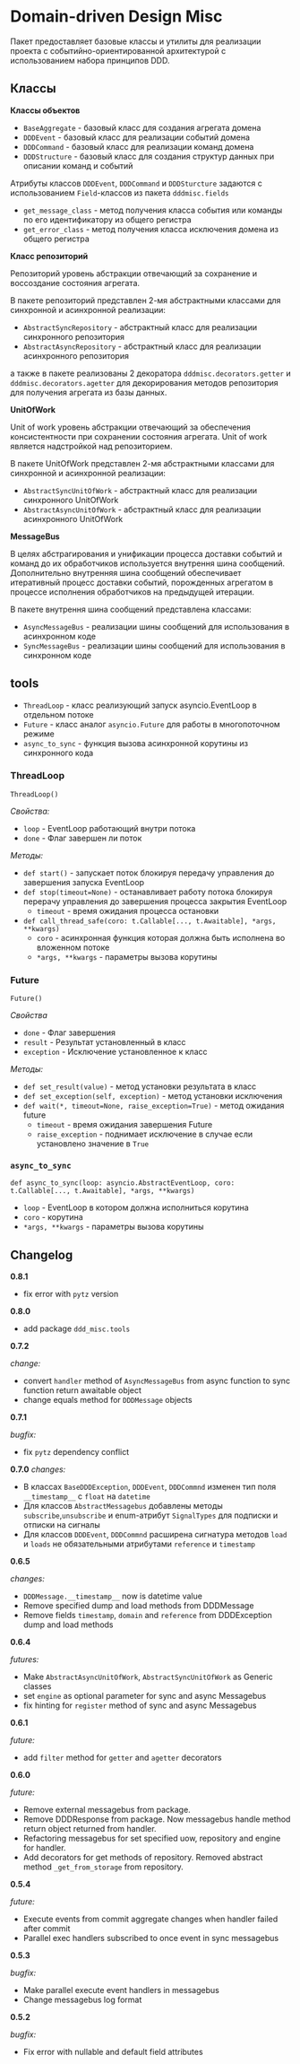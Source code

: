 # Domain-driven Design Misc

Пакет предоставляет базовые классы и утилиты для реализации проекта с событийно-ориентированной архитектурой
с использованием набора принципов DDD.

## Классы

**Классы объектов**
- `BaseAggregate` - базовый класс для создания агрегата домена
- `DDDEvent` - базовый класс для реализации событий домена
- `DDDCommand` - базовый класс для реализации команд домена
- `DDDStructure` - базовый класс для создания структур данных при описании команд и событий

Атрибуты классов `DDDEvent`, `DDDCommand` и `DDDSturcture` задаются с использованием `Field`-классов из пакета `dddmisc.fields`

- `get_message_class` - метод получения класса события или команды по его идентификатору из общего регистра
- `get_error_class` - метод получения класса исключения домена из общего регистра

**Класс репозиторий**

Репозиторий уровень абстракции отвечающий за сохранение и воссоздание состояния агрегата.

В пакете репозиторий представлен 2-мя абстрактными классами для синхронной и асинхронной реализации:
- `AbstractSyncRepository` - абстрактный класс для реализации синхронного репозитория
- `AbstractAsyncRepository` - абстрактный класс для реализации асинхронного репозитория

а также в пакете реализованы 2 декоратора `dddmisc.decorators.getter` и `dddmisc.decorators.agetter` для
декорирования методов репозитория для получения агрегата из базы данных.

**UnitOfWork**

Unit of work уровень абстракции отвечающий за обеспечения консистентности при сохранении состояния агрегата.
Unit of work является надстройкой над репозиторием.

В пакете UnitOfWork представлен 2-мя абстрактными классами для синхронной и асинхронной реализации:
- `AbstractSyncUnitOfWork` - абстрактный класс для реализации синхронного UnitOfWork
- `AbstractAsyncUnitOfWork` - абстрактный класс для реализации асинхронного UnitOfWork

**MessageBus**

В целях абстрагирования и унификации процесса доставки событий и команд до их обработчиков используется 
внутрення шина сообщений. Дополнительно внутренняя шина сообщений обеспечивает итеративный процесс доставки событий,
порожденных агрегатом в процессе исполнения обработчиков на предыдущей итерации.

В пакете внутрення шина сообщений представлена классами:
- `AsyncMessageBus` - реализации шины сообщений для использования в асинхронном коде
- `SyncMessageBus` - реализации шины сообщений для использования в синхронном коде

## tools

- `ThreadLoop` - класс реализующий запуск asyncio.EventLoop в отдельном потоке
- `Future` - класс аналог `asyncio.Future` для работы в многопоточном режиме
- `async_to_sync` - функция вызова асинхронной корутины из синхронного кода

### ThreadLoop
`ThreadLoop()`

_Свойства:_
- `loop` - EventLoop работающий внутри потока
- `done` - Флаг завершен ли поток

_Методы:_
- `def start()` - запускает поток блокируя передачу управления до завершения запуска EventLoop
- `def stop(timeout=None)` - останавливает работу потока блокируя перерачу управления до завершения процесса закрытия EventLoop
  - `timeout` - время ожидания процесса остановки
- `def call_thread_safe(coro: t.Callable[..., t.Awaitable], *args, **kwargs)`
  - `coro` - асинхронная функция которая должна быть исполнена во вложенном потоке
  - `*args, **kwargs` - параметры вызова корутины

### Future
`Future()`

_Свойства_
- `done` - Флаг завершения
- `result` - Результат установленный в класс
- `exception` - Исключение установленное к класс

_Методы:_
- `def set_result(value)` - метод установки результата в класс 
- `def set_exception(self, exception)` - метод установки исключения
- `def wait(*, timeout=None, raise_exception=True)` - метод ожидания future
  - `timeout` - время ожидания завершения Future
  - `raise_exception` - поднимает исключение в случае если установлено значение в `True`

### `async_to_sync`

`def async_to_sync(loop: asyncio.AbstractEventLoop, coro: t.Callable[..., t.Awaitable], *args, **kwargs)`
- `loop` - EventLoop в котором должна исполниться корутина
- `coro` - корутина
- `*args, **kwargs` - параметры вызова корутины


## Changelog

**0.8.1**
- fix error with `pytz` version

**0.8.0**
- add package `ddd_misc.tools`

**0.7.2**

_change:_

- convert `handler` method of `AsyncMessageBus` from async function to sync function return awaitable object
- change equals method for `DDDMessage` objects

**0.7.1**

_bugfix:_
- fix `pytz` dependency conflict


**0.7.0**
_changes:_
- В классах `BaseDDDException`, `DDDEvent`, `DDDCommnd` изменен тип поля `__timestamp__` c `float` на `datetime`
- Для классов `AbstractMessagebus` добавлены методы `subscribe`,`unsubscribe` и enum-атрибут `SignalTypes` для подписки и отписки на сигналы
- Для классов `DDDEvent`, `DDDCommnd` расширена сигнатура методов `load` и `loads` не обязательными атрибутами `reference` и `timestamp`

**0.6.5**

_changes:_
- `DDDMessage.__timestamp__` now is datetime value
- Remove specified dump and load methods from DDDMessage
- Remove fields `timestamp`, `domain` and `reference` from DDDException dump and load methods

**0.6.4**

_futures:_
- Make `AbstractAsyncUnitOfWork`, `AbstractSyncUnitOfWork` as Generic classes
- set `engine` as optional parameter for sync and async Messagebus
- fix hinting for `register` method of sync and async Messagebus

**0.6.1**

_future:_
- add `filter` method for `getter` and `agetter` decorators

**0.6.0**

_future:_
- Remove external messagebus from package.
- Remove DDDResponse from package. Now messagebus handle method return object returned from handler.
- Refactoring messagebus for set specified uow, repository and engine for handler.
- Add decorators for get methods of repository. Removed abstract method `_get_from_storage` from repository.


**0.5.4**

_future:_
- Execute events from commit aggregate changes when handler failed after commit
- Parallel exec handlers subscribed to once event in sync messagebus


**0.5.3**

_bugfix:_
- Make parallel execute event handlers in messagebus
- Change messagebus log format


**0.5.2**

_bugfix:_
- Fix error with nullable and default field attributes




